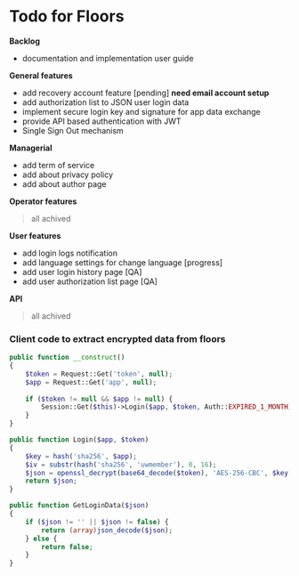 # Todo for Floors

**Backlog**
- documentation and implementation user guide

**General features**
- add recovery account feature [pending] **need email account setup**
- add authorization list to JSON user login data
- implement secure login key and signature for app data exchange
- provide API based authentication with JWT
- Single Sign Out mechanism

**Managerial**
- add term of service
- add about privacy policy
- add about author page

**Operator features**
> all achived

**User features**
- add login logs notification
- add language settings for change language [progress]
- add user login history page [QA]
- add user authorization list page [QA]

**API**
> all achived

### Client code to extract encrypted data from floors
```php
public function __construct() 
{
    $token = Request::Get('token', null);
    $app = Request::Get('app', null);
    
    if ($token != null && $app != null) {
        Session::Get($this)->Login($app, $token, Auth::EXPIRED_1_MONTH);
    }
}

public function Login($app, $token)
{
    $key = hash('sha256', $app);
    $iv = substr(hash('sha256', 'uwmember'), 0, 16);
    $json = openssl_decrypt(base64_decode($token), 'AES-256-CBC', $key, 0, $iv);
    return $json;
}

public function GetLoginData($json)
{
    if ($json != '' || $json != false) {
        return (array)json_decode($json);
    } else {
        return false;
    }
}
```